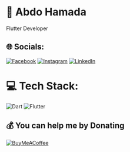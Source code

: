 # 💫 Abdo Hamada

Flutter Developer  


## 🌐 Socials:
[![Facebook](https://img.shields.io/badge/Facebook-%231877F2.svg?logo=Facebook&logoColor=white)]([https://www.facebook.com/abdo.hamada.509]([https://instagram.com/Abdo_hamada157](https://www.instagram.com/abdo_hamada157?igsh=MW1qdmNjdzE3dnplYg==))) [![Instagram](https://img.shields.io/badge/Instagram-%23E4405F.svg?logo=Instagram&logoColor=white)](https://instagram.com/Abdohamada157) [![LinkedIn](https://img.shields.io/badge/LinkedIn-%230077B5.svg?logo=linkedin&logoColor=white)]([https://linkedin.com/in/Abdohamada157](https://www.linkedin.com/in/abdo-hamada-903717295?utm_source=share&utm_campaign=share_via&utm_content=profile&utm_medium=android_app)) 

# 💻 Tech Stack:
![Dart](https://img.shields.io/badge/dart-%230175C2.svg?style=flat&logo=dart&logoColor=white) ![Flutter](https://img.shields.io/badge/Flutter-%2302569B.svg?style=flat&logo=Flutter&logoColor=white)



  ## 💰 You can help me by Donating
  [![BuyMeACoffee](https://img.shields.io/badge/Buy%20Me%20a%20Coffee-ffdd00?style=for-the-badge&logo=buy-me-a-coffee&logoColor=black)](https://buymeacoffee.com/abdohamadat) 

  
